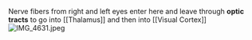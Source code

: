 Nerve fibers from right and left eyes enter here and leave through **optic tracts** to go into [[Thalamus]] and then into [[Visual Cortex]]
![IMG_4631.jpeg](img_4631.jpeg)

